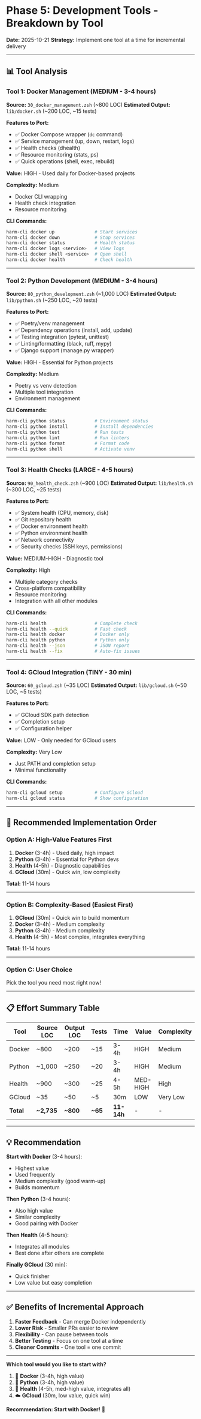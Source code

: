 # Phase 5: Development Tools - Breakdown by Tool

**Date:** 2025-10-21
**Strategy:** Implement one tool at a time for incremental delivery

---

## 📊 Tool Analysis

### Tool 1: Docker Management (MEDIUM - 3-4 hours)

**Source:** `30_docker_management.zsh` (~800 LOC)
**Estimated Output:** `lib/docker.sh` (~200 LOC, ~15 tests)

**Features to Port:**

- ✅ Docker Compose wrapper (`dc` command)
- ✅ Service management (up, down, restart, logs)
- ✅ Health checks (dhealth)
- ✅ Resource monitoring (stats, ps)
- ✅ Quick operations (shell, exec, rebuild)

**Value:** HIGH - Used daily for Docker-based projects

**Complexity:** Medium

- Docker CLI wrapping
- Health check integration
- Resource monitoring

**CLI Commands:**

```bash
harm-cli docker up               # Start services
harm-cli docker down             # Stop services
harm-cli docker status           # Health status
harm-cli docker logs <service>   # View logs
harm-cli docker shell <service>  # Open shell
harm-cli docker health           # Check health
```

---

### Tool 2: Python Development (MEDIUM - 3-4 hours)

**Source:** `80_python_development.zsh` (~1,000 LOC)
**Estimated Output:** `lib/python.sh` (~250 LOC, ~20 tests)

**Features to Port:**

- ✅ Poetry/venv management
- ✅ Dependency operations (install, add, update)
- ✅ Testing integration (pytest, unittest)
- ✅ Linting/formatting (black, ruff, mypy)
- ✅ Django support (manage.py wrapper)

**Value:** HIGH - Essential for Python projects

**Complexity:** Medium

- Poetry vs venv detection
- Multiple tool integration
- Environment management

**CLI Commands:**

```bash
harm-cli python status           # Environment status
harm-cli python install          # Install dependencies
harm-cli python test             # Run tests
harm-cli python lint             # Run linters
harm-cli python format           # Format code
harm-cli python shell            # Activate venv
```

---

### Tool 3: Health Checks (LARGE - 4-5 hours)

**Source:** `90_health_check.zsh` (~900 LOC)
**Estimated Output:** `lib/health.sh` (~300 LOC, ~25 tests)

**Features to Port:**

- ✅ System health (CPU, memory, disk)
- ✅ Git repository health
- ✅ Docker environment health
- ✅ Python environment health
- ✅ Network connectivity
- ✅ Security checks (SSH keys, permissions)

**Value:** MEDIUM-HIGH - Diagnostic tool

**Complexity:** High

- Multiple category checks
- Cross-platform compatibility
- Resource monitoring
- Integration with all other modules

**CLI Commands:**

```bash
harm-cli health                  # Complete check
harm-cli health --quick          # Fast check
harm-cli health docker           # Docker only
harm-cli health python           # Python only
harm-cli health --json           # JSON report
harm-cli health --fix            # Auto-fix issues
```

---

### Tool 4: GCloud Integration (TINY - 30 min)

**Source:** `60_gcloud.zsh` (~35 LOC)
**Estimated Output:** `lib/gcloud.sh` (~50 LOC, ~5 tests)

**Features to Port:**

- ✅ GCloud SDK path detection
- ✅ Completion setup
- ✅ Configuration helper

**Value:** LOW - Only needed for GCloud users

**Complexity:** Very Low

- Just PATH and completion setup
- Minimal functionality

**CLI Commands:**

```bash
harm-cli gcloud setup            # Configure GCloud
harm-cli gcloud status           # Show configuration
```

---

## 🎯 Recommended Implementation Order

### Option A: High-Value Features First

1. **Docker** (3-4h) - Used daily, high impact
2. **Python** (3-4h) - Essential for Python devs
3. **Health** (4-5h) - Diagnostic capabilities
4. **GCloud** (30m) - Quick win, low complexity

**Total:** 11-14 hours

---

### Option B: Complexity-Based (Easiest First)

1. **GCloud** (30m) - Quick win to build momentum
2. **Docker** (3-4h) - Medium complexity
3. **Python** (3-4h) - Medium complexity
4. **Health** (4-5h) - Most complex, integrates everything

**Total:** 11-14 hours

---

### Option C: User Choice

Pick the tool you need most right now!

---

## 📋 Effort Summary Table

| Tool      | Source LOC | Output LOC | Tests   | Time       | Value    | Complexity |
| --------- | ---------- | ---------- | ------- | ---------- | -------- | ---------- |
| Docker    | ~800       | ~200       | ~15     | 3-4h       | HIGH     | Medium     |
| Python    | ~1,000     | ~250       | ~20     | 3-4h       | HIGH     | Medium     |
| Health    | ~900       | ~300       | ~25     | 4-5h       | MED-HIGH | High       |
| GCloud    | ~35        | ~50        | ~5      | 30m        | LOW      | Very Low   |
| **Total** | **~2,735** | **~800**   | **~65** | **11-14h** | -        | -          |

---

## 💡 Recommendation

**Start with Docker** (3-4 hours):

- Highest value
- Used frequently
- Medium complexity (good warm-up)
- Builds momentum

**Then Python** (3-4 hours):

- Also high value
- Similar complexity
- Good pairing with Docker

**Then Health** (4-5 hours):

- Integrates all modules
- Best done after others are complete

**Finally GCloud** (30 min):

- Quick finisher
- Low value but easy completion

---

## ✅ Benefits of Incremental Approach

1. **Faster Feedback** - Can merge Docker independently
2. **Lower Risk** - Smaller PRs easier to review
3. **Flexibility** - Can pause between tools
4. **Better Testing** - Focus on one tool at a time
5. **Cleaner Commits** - One tool = one commit

---

**Which tool would you like to start with?**

1. 🐳 **Docker** (3-4h, high value)
2. 🐍 **Python** (3-4h, high value)
3. 🏥 **Health** (4-5h, med-high value, integrates all)
4. ☁️ **GCloud** (30m, low value, quick win)

**Recommendation: Start with Docker!** 🐳
